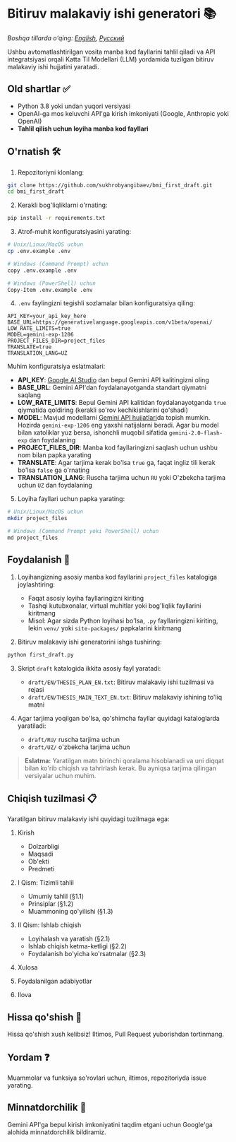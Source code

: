 # Bitiruv malakaviy ishi generatori 📚

*Boshqa tillarda o'qing: [English](../../README.md), [Русский](README.ru.md)*

Ushbu avtomatlashtirilgan vosita manba kod fayllarini tahlil qiladi va API integratsiyasi orqali Katta Til Modellari (LLM) yordamida tuzilgan bitiruv malakaviy ishi hujjatini yaratadi.

## Old shartlar ✅

- Python 3.8 yoki undan yuqori versiyasi
- OpenAI-ga mos keluvchi API'ga kirish imkoniyati (Google, Anthropic yoki OpenAI)
- **Tahlil qilish uchun loyiha manba kod fayllari**

## O'rnatish 🛠️

1. Repozitoriyni klonlang:
```bash
git clone https://github.com/sukhrobyangibaev/bmi_first_draft.git
cd bmi_first_draft
```

2. Kerakli bog'liqliklarni o'rnating:
```bash
pip install -r requirements.txt
```

3. Atrof-muhit konfiguratsiyasini yarating:
```bash
# Unix/Linux/MacOS uchun
cp .env.example .env

# Windows (Command Prompt) uchun
copy .env.example .env

# Windows (PowerShell) uchun
Copy-Item .env.example .env
```

4. `.env` faylingizni tegishli sozlamalar bilan konfiguratsiya qiling:
```env
API_KEY=your_api_key_here
BASE_URL=https://generativelanguage.googleapis.com/v1beta/openai/
LOW_RATE_LIMITS=true
MODEL=gemini-exp-1206
PROJECT_FILES_DIR=project_files
TRANSLATE=true
TRANSLATION_LANG=UZ
```

Muhim konfiguratsiya eslatmalari:

- **API_KEY**: [Google AI Studio](https://aistudio.google.com/app/apikey) dan bepul Gemini API kalitingizni oling
- **BASE_URL**: Gemini API'dan foydalanayotganda standart qiymatni saqlang
- **LOW_RATE_LIMITS**: Bepul Gemini API kalitidan foydalanayotganda `true` qiymatida qoldiring (kerakli so'rov kechikishlarini qo'shadi)
- **MODEL**: Mavjud modellarni [Gemini API hujjatlari](https://ai.google.dev/gemini-api/docs/models/gemini)da topish mumkin. Hozirda `gemini-exp-1206` eng yaxshi natijalarni beradi. Agar bu model bilan xatoliklar yuz bersa, ishonchli muqobil sifatida `gemini-2.0-flash-exp` dan foydalaning
- **PROJECT_FILES_DIR**: Manba kod fayllaringizni saqlash uchun ushbu nom bilan papka yarating
- **TRANSLATE**: Agar tarjima kerak bo'lsa `true` ga, faqat ingliz tili kerak bo'lsa `false` ga o'rnating
- **TRANSLATION_LANG**: Ruscha tarjima uchun `RU` yoki O'zbekcha tarjima uchun `UZ` dan foydalaning

5. Loyiha fayllari uchun papka yarating:
```bash
# Unix/Linux/MacOS uchun
mkdir project_files

# Windows (Command Prompt yoki PowerShell) uchun
md project_files
```

## Foydalanish 🚀

1. Loyihangizning asosiy manba kod fayllarini `project_files` katalogiga joylashtiring:
   - Faqat asosiy loyiha fayllaringizni kiriting
   - Tashqi kutubxonalar, virtual muhitlar yoki bog'liqlik fayllarini kiritmang
   - Misol: Agar sizda Python loyihasi bo'lsa, `.py` fayllaringizni kiriting, lekin `venv/` yoki `site-packages/` papkalarini kiritmang

2. Bitiruv malakaviy ishi generatorini ishga tushiring:
```bash
python first_draft.py
```

3. Skript `draft` katalogida ikkita asosiy fayl yaratadi:
   - `draft/EN/THESIS_PLAN_EN.txt`: Bitiruv malakaviy ishi tuzilmasi va rejasi
   - `draft/EN/THESIS_MAIN_TEXT_EN.txt`: Bitiruv malakaviy ishining to'liq matni

4. Agar tarjima yoqilgan bo'lsa, qo'shimcha fayllar quyidagi kataloglarda yaratiladi:
   - `draft/RU/` ruscha tarjima uchun
   - `draft/UZ/` o'zbekcha tarjima uchun

> **Eslatma:** Yaratilgan matn birinchi qoralama hisoblanadi va uni diqqat bilan ko'rib chiqish va tahrirlash kerak. Bu ayniqsa tarjima qilingan versiyalar uchun muhim.

## Chiqish tuzilmasi 📋

Yaratilgan bitiruv malakaviy ishi quyidagi tuzilmaga ega:

1. Kirish
   - Dolzarbligi
   - Maqsadi
   - Ob'ekti
   - Predmeti

2. I Qism: Tizimli tahlil
   - Umumiy tahlil (§1.1)
   - Prinsiplar (§1.2)
   - Muammoning qo'yilishi (§1.3)

3. II Qism: Ishlab chiqish
   - Loyihalash va yaratish (§2.1)
   - Ishlab chiqish ketma-ketligi (§2.2)
   - Foydalanish bo'yicha ko'rsatmalar (§2.3)

4. Xulosa

5. Foydalanilgan adabiyotlar

6. Ilova

## Hissa qo'shish 🤝

Hissa qo'shish xush kelibsiz! Iltimos, Pull Request yuborishdan tortinmang.

## Yordam ❓

Muammolar va funksiya so'rovlari uchun, iltimos, repozitoriyda issue yarating.

## Minnatdorchilik 🙏

Gemini API'ga bepul kirish imkoniyatini taqdim etgani uchun Google'ga alohida minnatdorchilik bildiramiz.
